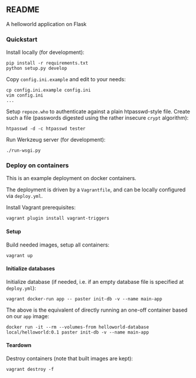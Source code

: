 ## README

A helloworld application on Flask

### Quickstart

Install locally (for development):

    pip install -r requirements.txt
    python setup.py develop

Copy `config.ini.example` and edit to your needs:

    cp config.ini.example config.ini
    vim config.ini
    ...

Setup `repoze.who` to authenticate against a plain htpasswd-style file.
Create such a file (passwords digested using the rather insecure `crypt` algorithm):

    htpasswd -d -c htpasswd tester

Run Werkzeug server (for development):

    ./run-wsgi.py

### Deploy on containers

This is an example deployment on docker containers. 

The deployment is driven by a `Vagrantfile`, and can be locally configured via `deploy.yml`.

Install Vagrant prerequisites:

    vagrant plugin install vagrant-triggers

#### Setup

Build needed images, setup all containers:

    vagrant up

#### Initialize databases

Initialize database (if needed, i.e. if an empty database file is specified at `deploy.yml`):

    vagrant docker-run app -- paster init-db -v --name main-app

The above is the equivalent of directly running an one-off container based on our `app` image:

    docker run -it --rm --volumes-from helloworld-database local/helloworld:0.1 paster init-db -v --name main-app

#### Teardown

Destroy containers (note that built images are kept):

    vagrant destroy -f

